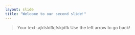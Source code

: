 ```yaml
---
layout: slide
title: "Welcome to our second slide!"
---
```

> Your text: ajklsldfkjfskjdfk
Use the left arrow to go back!
